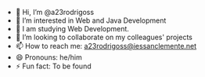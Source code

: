 - 👋 Hi, I’m @a23rodrigoss
- 👀 I’m interested in Web and Java Development
- 🌱 I am studying Web Development.
- 💞️ I’m looking to collaborate on my colleagues' projects
- 📫 How to reach me: a23rodrigoss@iessanclemente.net
- 😄 Pronouns: he/him
- ⚡ Fun fact: To be found

<!---
a23rodrigoss/a23rodrigoss is a ✨ special ✨ repository because its `README.md` (this file) appears on your GitHub profile.
You can click the Preview link to take a look at your changes.
--->
